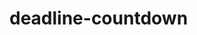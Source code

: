 # deadline-countdown

<!--
TODO: 'deadline set for:'
TODO: deadline info panel about deadline date and able to update or delete countdown
TODO: update deadline
TODO: delete deadline
TODO: add new countdown
TODO: when click btn 'set deadline' date info is written to localStorage
TODO: countdown.js need to message on screen when coutdown finished or when deadline is less then current date
TODO: Read me datepicker.js and tinepicker.js
TODO: todo vscode extension like TODO highlighter
TODO: Set name of deadline. 2 days to new year
TODO: Deadline is over
TODO: DeadlineStartTime place to localStorage for percentage
TODO: Demons-icons runs the distance like dinosaurus
 -->
